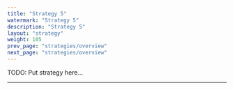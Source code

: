 ```yaml
---
title: "Strategy 5"
watermark: "Strategy 5"
description: "Strategy 5"
layout: "strategy"
weight: 105
prev_page: "strategies/overview"
next_page: "strategies/overview"
---
```


TODO: Put strategy here...

---
